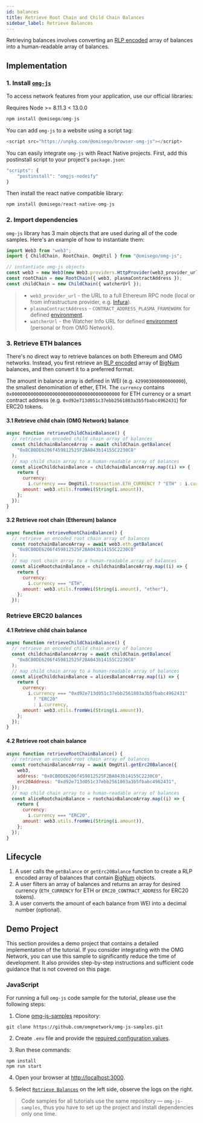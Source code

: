 ```yaml
---
id: balances
title: Retrieve Root Chain and Child Chain Balances
sidebar_label: Retrieve Balances
---
```


Retrieving balances involves converting an [RLP encoded](https://github.com/ethereum/wiki/wiki/RLP) array of balances into a human-readable array of balances.

## Implementation

### 1. Install [`omg-js`](https://github.com/omgnetwork/omg-js)

To access network features from your application, use our official libraries:

<!--DOCUSAURUS_CODE_TABS-->

<!-- Node -->

Requires Node >= 8.11.3 < 13.0.0

```js
npm install @omisego/omg-js
```

<!-- Browser -->

You can add `omg-js` to a website using a script tag:

```js
<script src="https://unpkg.com/@omisego/browser-omg-js"></script>
```

<!-- React Native -->

You can easily integrate `omg-js` with React Native projects. First, add this postinstall script to your project's `package.json`:

```js
"scripts": {
    "postinstall": "omgjs-nodeify"
}
```

Then install the react native compatible library:

```js
npm install @omisego/react-native-omg-js
```

<!--END_DOCUSAURUS_CODE_TABS-->

<!--DOCUSAURUS_CODE_TABS-->
<!-- JavaScript (ESNext) -->

### 2. Import dependencies

`omg-js` library has 3 main objects that are used during all of the code samples. Here's an example of how to instantiate them:

```js
import Web3 from "web3";
import { ChildChain, RootChain, OmgUtil } from "@omisego/omg-js";

// instantiate omg-js objects
const web3 = new Web3(new Web3.providers.HttpProvider(web3_provider_url));
const rootChain = new RootChain({ web3, plasmaContractAddress });
const childChain = new ChildChain({ watcherUrl });
```

> - `web3_provider_url` - the URL to a full Ethereum RPC node (local or from infrastructure provider, e.g. [Infura](https://infura.io/)).
> - `plasmaContractAddress` - `CONTRACT_ADDRESS_PLASMA_FRAMEWORK` for defined [environment](/environments).
> - `watcherUrl` - the Watcher Info URL for defined [environment](/environments) (personal or from OMG Network).

### 3. Retrieve ETH balances

There's no direct way to retrieve balances on both Ethereum and OMG networks. Instead, you first retrieve an [RLP encoded](https://github.com/ethereum/wiki/wiki/RLP) array of [BigNum](https://github.com/indutny/bn.js) balances, and then convert it to a preferred format.

The amount in balance array is defined in WEI (e.g. `429903000000000000`), the smallest denomination of ether, ETH. The `currency` contains `0x0000000000000000000000000000000000000000` for ETH currency or a smart contract address (e.g. `0xd92e713d051c37ebb2561803a3b5fbabc4962431`) for ERC20 tokens.

#### 3.1 Retrieve child chain (OMG Network) balance

```js
async function retrieveChildChainBalance() {
  // retrieve an encoded child chain array of balances
  const childchainBalanceArray = await childChain.getBalance(
    "0x8CB0DE6206f459812525F2BA043b14155C2230C0"
  );
  // map child chain array to a human-readable array of balances
  const aliceChildchainBalance = childchainBalanceArray.map((i) => {
    return {
      currency:
        i.currency === OmgUtil.transaction.ETH_CURRENCY ? "ETH" : i.currency,
      amount: web3.utils.fromWei(String(i.amount)),
    };
  });
}
```

#### 3.2 Retrieve root chain (Ethereum) balance

```js
async function retrieveRootChainBalance() {
  // retrieve an encoded root chain array of balances
  const rootchainBalanceArray = await web3.eth.getBalance(
    "0x8CB0DE6206f459812525F2BA043b14155C2230C0"
  );
  // map root chain array to a human-readable array of balances
  const aliceRootchainBalance = childchainBalanceArray.map((i) => {
    return {
      currency:
        i.currency === "ETH",
      amount: web3.utils.fromWei(String(i.amount), "ether"),
    };
  });
```

### Retrieve ERC20 balances

#### 4.1 Retrieve child chain balance

```js
async function retrieveChildChainBalance() {
  // retrieve an encoded child chain array of balances
  const childchainBalanceArray = await childChain.getBalance(
    "0x8CB0DE6206f459812525F2BA043b14155C2230C0"
  );
  // map child chain array to a human-readable array of balances
  const aliceChildchainBalance = alicesBalanceArray.map((i) => {
    return {
      currency:
        i.currency === "0xd92e713d051c37ebb2561803a3b5fbabc4962431"
          ? "ERC20"
          : i.currency,
      amount: web3.utils.fromWei(String(i.amount)),
    };
  });
}
```

#### 4.2 Retrieve root chain balance

```js
async function retrieveRootChainBalance() {
  // retrieve an encoded root chain array of balances
  const rootchainBalanceArray = await OmgUtil.getErc20Balance({
    web3,
    address: "0x8CB0DE6206f459812525F2BA043b14155C2230C0",
    erc20Address: "0xd92e713d051c37ebb2561803a3b5fbabc4962431",
  });
  // map child chain array to a human-readable array of balances
  const aliceRootchainBalance = rootchainBalanceArray.map((i) => {
    return {
      currency:
        i.currency === "ERC20",
      amount: web3.utils.fromWei(String(i.amount)),
    };
  });
}
```

<!--END_DOCUSAURUS_CODE_TABS-->

## Lifecycle

1. A user calls the `getBalance` or `getErc20Balance` function to create a RLP encoded array of balances that contain [BigNum](https://github.com/indutny/bn.js) objects.
2. A user filters an array of balances and returns an array for desired currency (`ETH_CURRENCY` for ETH or `ERC20_CONTRACT_ADDRESS` for ERC20 tokens).
3. A user converts the amount of each balance from WEI into a decimal number (optional).

## Demo Project

This section provides a demo project that contains a detailed implementation of the tutorial. If you consider integrating with the OMG Network, you can use this sample to significantly reduce the time of development. It also provides step-by-step instructions and sufficient code guidance that is not covered on this page.

### JavaScript

For running a full `omg-js` code sample for the tutorial, please use the following steps:

1. Clone [omg-js-samples](https://github.com/omgnetwork/omg-js-samples) repository:

```
git clone https://github.com/omgnetwork/omg-js-samples.git
```

2. Create `.env` file and provide the [required configuration values](https://github.com/omgnetwork/omg-js-samples/tree/master#setup).

3. Run these commands:

```
npm install
npm run start
```

4. Open your browser at [http://localhost:3000](http://localhost:3000). 

5. Select [`Retrieve Balances`](https://github.com/omgnetwork/omg-js-samples/tree/master/app/01-balances) on the left side, observe the logs on the right.

> Code samples for all tutorials use the same repository — `omg-js-samples`, thus you have to set up the project and install dependencies only one time.
